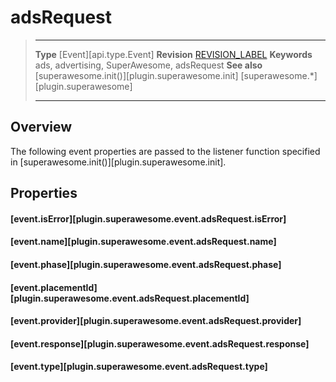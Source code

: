 # adsRequest

> --------------------- ------------------------------------------------------------------------------------------
> __Type__              [Event][api.type.Event]
> __Revision__          [REVISION_LABEL](REVISION_URL)
> __Keywords__          ads, advertising, SuperAwesome, adsRequest
> __See also__			[superawesome.init()][plugin.superawesome.init]
>						[superawesome.*][plugin.superawesome]
> --------------------- ------------------------------------------------------------------------------------------

## Overview

The following event properties are passed to the listener function specified in [superawesome.init()][plugin.superawesome.init].


## Properties

#### [event.isError][plugin.superawesome.event.adsRequest.isError]

#### [event.name][plugin.superawesome.event.adsRequest.name]

#### [event.phase][plugin.superawesome.event.adsRequest.phase]

#### [event.placementId][plugin.superawesome.event.adsRequest.placementId]

#### [event.provider][plugin.superawesome.event.adsRequest.provider]

#### [event.response][plugin.superawesome.event.adsRequest.response]

#### [event.type][plugin.superawesome.event.adsRequest.type]
